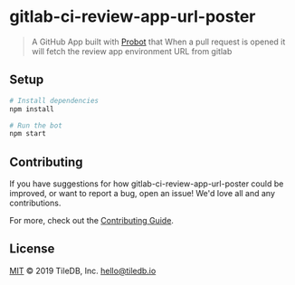 # gitlab-ci-review-app-url-poster

> A GitHub App built with [Probot](https://github.com/probot/probot) that When a pull request is opened it will fetch the review app environment URL from gitlab

## Setup

```sh
# Install dependencies
npm install

# Run the bot
npm start
```

## Contributing

If you have suggestions for how gitlab-ci-review-app-url-poster could be improved, or want to report a bug, open an issue! We'd love all and any contributions.

For more, check out the [Contributing Guide](CONTRIBUTING.md).

## License

[MIT](LICENSE) © 2019 TileDB, Inc. <hello@tiledb.io>
